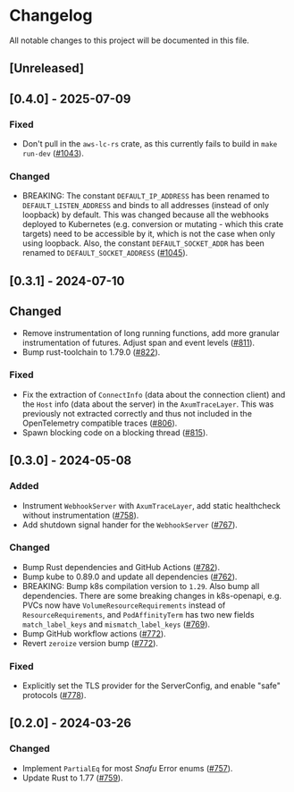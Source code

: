 # Changelog

All notable changes to this project will be documented in this file.

## [Unreleased]

## [0.4.0] - 2025-07-09

### Fixed

- Don't pull in the `aws-lc-rs` crate, as this currently fails to build in `make run-dev` ([#1043]).

### Changed

- BREAKING: The constant `DEFAULT_IP_ADDRESS` has been renamed to `DEFAULT_LISTEN_ADDRESS` and binds to all
  addresses (instead of only loopback) by default. This was changed because all the webhooks
  deployed to Kubernetes (e.g. conversion or mutating - which this crate targets) need to be
  accessible by it, which is not the case when only using loopback.
  Also, the constant `DEFAULT_SOCKET_ADDR` has been renamed to `DEFAULT_SOCKET_ADDRESS` ([#1045]).

[#1043]: https://github.com/stackabletech/operator-rs/pull/1043
[#1045]: https://github.com/stackabletech/operator-rs/pull/1045

## [0.3.1] - 2024-07-10

## Changed

- Remove instrumentation of long running functions, add more granular instrumentation of futures. Adjust span and event levels ([#811]).
- Bump rust-toolchain to 1.79.0 ([#822]).

### Fixed

- Fix the extraction of `ConnectInfo` (data about the connection client) and
  the `Host` info (data about the server) in the `AxumTraceLayer`. This was
  previously not extracted correctly and thus not included in the OpenTelemetry
  compatible traces ([#806]).
- Spawn blocking code on a blocking thread ([#815]).

[#806]: https://github.com/stackabletech/operator-rs/pull/806
[#811]: https://github.com/stackabletech/operator-rs/pull/811
[#815]: https://github.com/stackabletech/operator-rs/pull/815
[#822]: https://github.com/stackabletech/operator-rs/pull/822

## [0.3.0] - 2024-05-08

### Added

- Instrument `WebhookServer` with `AxumTraceLayer`, add static healthcheck without instrumentation ([#758]).
- Add shutdown signal hander for the `WebhookServer` ([#767]).

### Changed

- Bump Rust dependencies and GitHub Actions ([#782]).
- Bump kube to 0.89.0 and update all dependencies ([#762]).
- BREAKING: Bump k8s compilation version to `1.29`. Also bump all dependencies.
  There are some breaking changes in k8s-openapi, e.g. PVCs now have `VolumeResourceRequirements` instead of `ResourceRequirements`,
  and `PodAffinityTerm` has two new fields `match_label_keys` and `mismatch_label_keys` ([#769]).
- Bump GitHub workflow actions ([#772]).
- Revert `zeroize` version bump ([#772]).

### Fixed

- Explicitly set the TLS provider for the ServerConfig, and enable "safe" protocols ([#778]).

[#758]: https://github.com/stackabletech/operator-rs/pull/758
[#762]: https://github.com/stackabletech/operator-rs/pull/762
[#767]: https://github.com/stackabletech/operator-rs/pull/767
[#769]: https://github.com/stackabletech/operator-rs/pull/769
[#772]: https://github.com/stackabletech/operator-rs/pull/772
[#778]: https://github.com/stackabletech/operator-rs/pull/778
[#782]: https://github.com/stackabletech/operator-rs/pull/782

## [0.2.0] - 2024-03-26

### Changed

- Implement `PartialEq` for most _Snafu_ Error enums ([#757]).
- Update Rust to 1.77 ([#759]).

[#757]: https://github.com/stackabletech/operator-rs/pull/757
[#759]: https://github.com/stackabletech/operator-rs/pull/759
